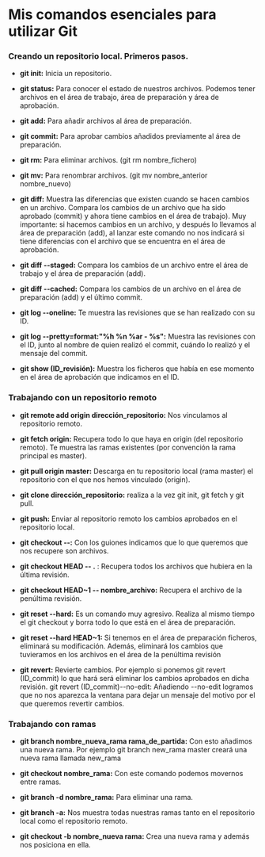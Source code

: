 # Mis comandos esenciales para utilizar Git

### Creando un repositorio local. Primeros pasos.

* **git init:** Inicia un repositorio.

* **git status:** Para conocer el estado de nuestros archivos. Podemos tener archivos en el área de trabajo, área de preparación y área de aprobación.

* **git add:** Para añadir archivos al área de preparación.

* **git commit:** Para aprobar cambios añadidos previamente al área de preparación.

* **git rm:** Para eliminar archivos. (git rm nombre_fichero)

* **git mv:** Para renombrar archivos. (git mv nombre_anterior nombre_nuevo)

* **git diff:** Muestra las diferencias que existen cuando se hacen cambios en un archivo. Compara los cambios de un archivo que ha sido aprobado (commit) y ahora tiene cambios en el área de trabajo). 
Muy importante: si hacemos cambios en un archivo, y después lo llevamos al área de preparación (add), al lanzar este comando no nos indicará si tiene diferencias con el archivo que se encuentra en el área de aprobación.

* **git diff --staged:** Compara los cambios de un archivo entre el área de trabajo y el área de preparación (add).

* **git diff --cached:** Compara los cambios de un archivo en el área de preparación (add) y el último commit.

* **git log --oneline:** Te muestra las revisiones que se han realizado con su ID.

* **git log --pretty=format:"%h %n %ar - %s":** Muestra las revisiones con el ID, junto al nombre de quien realizó el commit, cuándo lo realizó y el mensaje del commit.

* **git show (ID_revisión):** Muestra los ficheros que había en ese momento en el área de aprobación que indicamos en el ID.


### Trabajando con un repositorio remoto

* **git remote add origin dirección_repositorio:** Nos vinculamos al repositorio remoto.

* **git fetch origin:** Recupera todo lo que haya en origin (del repositorio remoto). Te muestra las ramas existentes (por convención la rama principal es master).

* **git pull origin master:** Descarga en tu repositorio local (rama master) el repositorio con el que nos hemos vinculado (origin).

* **git clone dirección_repositorio:** realiza a la vez git init, git fetch y git pull.

* **git push:** Enviar al repositorio remoto los cambios aprobados en el repositorio local.

* **git checkout --:** Con los guiones indicamos que lo que queremos que nos recupere son archivos.
* **git checkout HEAD -- .** : Recupera todos los archivos que hubiera en la última revisión.
* **git checkout HEAD~1 -- nombre_archivo:** Recupera el archivo de la penúltima revisión.

* **git reset --hard:** Es un comando muy agresivo. Realiza al mismo tiempo el git checkout y borra todo lo que está en el área de preparación.
* **git reset --hard HEAD~1:** Si tenemos en el área de preparación ficheros, eliminará su modificación. Además, eliminará los cambios que tuvieramos en los archivos en el área de la penúltima revisión

* **git revert:** Revierte cambios. Por ejemplo si ponemos git revert (ID_commit) lo que hará será eliminar los cambios aprobados en dicha revisión.
git revert (ID_commit)--no-edit: Añadiendo --no-edit logramos que no nos aparezca la ventana para dejar un mensaje del motivo por el que queremos revertir cambios.



### Trabajando con ramas

* **git branch nombre_nueva_rama rama_de_partida:** Con esto añadimos una nueva rama. Por ejemplo git branch new_rama master creará una nueva rama llamada new_rama

* **git checkout nombre_rama:** Con este comando podemos movernos entre ramas.

* **git branch -d nombre_rama:** Para eliminar una rama.

* **git branch -a:** Nos muestra todas nuestras ramas tanto en el repositorio local como el repositorio remoto.

* **git checkout -b nombre_nueva rama:** Crea una nueva rama y además nos posiciona en ella.



